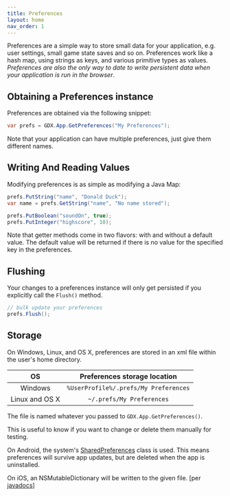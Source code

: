 ```yaml
---
title: Preferences
layout: home
nav_order: 1
---
```

Preferences are a simple way to store small data for your application, e.g. user settings, small game state saves and so on. Preferences work like a hash map, using strings as keys, and various primitive types as values. *Preferences are also the only way to date to write persistent data when your application is run in the browser*.


## Obtaining a Preferences instance
Preferences are obtained via the following snippet:

```csharp
var prefs = GDX.App.GetPreferences("My Preferences");
```

Note that your application can have multiple preferences, just give them different names.

## Writing And Reading Values
Modifying preferences is as simple as modifying a Java Map:

```csharp
prefs.PutString("name", "Donald Duck");
var name = prefs.GetString("name", "No name stored");

prefs.PutBoolean("soundOn", true);
prefs.PutInteger("highscore", 10);
```

Note that getter methods come in two flavors: with and without a default value. The default value will be returned if there is no value for the specified key in the preferences.

## Flushing
Your changes to a preferences instance will only get persisted if you explicitly call the `Flush()` method.

```csharp
// bulk update your preferences
prefs.Flush();
```

## Storage

On Windows, Linux, and OS X, preferences are stored in an xml file within the user's home directory.

| OS    |      Preferences storage location    |
|:-----:|:------------------------------------:|
| Windows | `%UserProfile%/.prefs/My Preferences`|
| Linux and OS X | `~/.prefs/My Preferences`|

The file is named whatever you passed to `GDX.App.GetPreferences()`.

This is useful to know if you want to change or delete them manually for testing.

On Android, the system's [SharedPreferences](https://developer.android.com/reference/android/content/SharedPreferences) class is used. This means preferences will survive app updates, but are deleted when the app is uninstalled.

On iOS, an NSMutableDictionary will be written to the given file. [per [javadocs](https://javadoc.io/doc/com.badlogicgames.gdx/gdx/latest/com/badlogic/gdx/Preferences.html)]